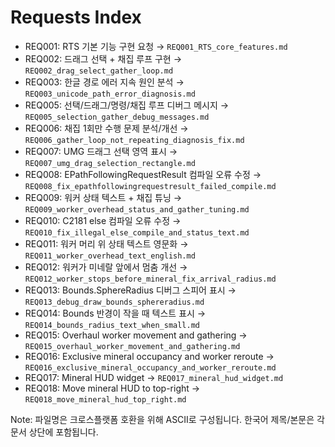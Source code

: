 # Requests Index

- REQ001: RTS 기본 기능 구현 요청 → `REQ001_RTS_core_features.md`
- REQ002: 드래그 선택 + 채집 루프 구현 → `REQ002_drag_select_gather_loop.md`
- REQ003: 한글 경로 에러 지속 원인 분석 → `REQ003_unicode_path_error_diagnosis.md`
- REQ005: 선택/드래그/명령/채집 루프 디버그 메시지 → `REQ005_selection_gather_debug_messages.md`
- REQ006: 채집 1회만 수행 문제 분석/개선 → `REQ006_gather_loop_not_repeating_diagnosis_fix.md`
- REQ007: UMG 드래그 선택 영역 표시 → `REQ007_umg_drag_selection_rectangle.md`
- REQ008: EPathFollowingRequestResult 컴파일 오류 수정 → `REQ008_fix_epathfollowingrequestresult_failed_compile.md`
- REQ009: 워커 상태 텍스트 + 채집 튜닝 → `REQ009_worker_overhead_status_and_gather_tuning.md`
- REQ010: C2181 else 컴파일 오류 수정 → `REQ010_fix_illegal_else_compile_and_status_text.md`
- REQ011: 워커 머리 위 상태 텍스트 영문화 → `REQ011_worker_overhead_text_english.md`
- REQ012: 워커가 미네랄 앞에서 멈춤 개선 → `REQ012_worker_stops_before_mineral_fix_arrival_radius.md`
- REQ013: Bounds.SphereRadius 디버그 스피어 표시 → `REQ013_debug_draw_bounds_sphereradius.md`
- REQ014: Bounds 반경이 작을 때 텍스트 표시 → `REQ014_bounds_radius_text_when_small.md`
- REQ015: Overhaul worker movement and gathering → `REQ015_overhaul_worker_movement_and_gathering.md`
- REQ016: Exclusive mineral occupancy and worker reroute → `REQ016_exclusive_mineral_occupancy_and_worker_reroute.md`
- REQ017: Mineral HUD widget → `REQ017_mineral_hud_widget.md`
- REQ018: Move mineral HUD to top-right → `REQ018_move_mineral_hud_top_right.md`

Note: 파일명은 크로스플랫폼 호환을 위해 ASCII로 구성됩니다. 한국어 제목/본문은 각 문서 상단에 포함됩니다.
